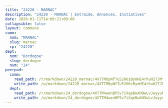 ```yaml
---
title: "24220 - MARNAC"
description: "24220 - MARNAC | Entraide, Annonces, Initiatives"
date: 2020-01-11T14:09:21+09:00
collapsible: false
layout: commune
comm:
  nom: "MARNAC"
  slug: marnac
  cp: "24220"
dept:
  nom: "Dordogne"
  slug: dordogne
  num: "24"
peerpad:
  comm:
    read_path: /r/markdown/24220_marnac/4XTTM6pNf7u52H6zBymHE4rhuH2TJMfNKWyuniSj1FWQsuEkK
    write_path: /w/markdown/24220_marnac/4XTTM6pNf7u52H6zBymHE4rhuH2TJMfNKWyuniSj1FWQsuEkK-K3TgV4W7TcXoUThBUeCqsABgMcWstfoGaAK2hzXm5cwhhw28nLuG4bSk6ib7z7Cinakgw9W5t5fe8We4MHgcBx6cEV2kcmnTQmKiwy4BSwganjBXHu91WmoXGWR6e53geosHyDHu
  dept:
    read_path: /r/markdown/24_dordogne/4XTTM4wenBP5v7iXqeBwXH9wLvJwyyuNKzLxRyGzSZXmCuzgg
    write_path: /w/markdown/24_dordogne/4XTTM4wenBP5v7iXqeBwXH9wLvJwyyuNKzLxRyGzSZXmCuzgg-K3TgUusQQUSAmJPXozCTSBeqjqksxkVWGVxtHwEFrs5RuocQr8weKG2oQg7MVeg2F9Hhv7ggtBiBU8D9pdXEPa9M67VU3BzgAG9BCtQw3VY3Xcxk2YSegk3iUXMkpicGxxJr7mWp
---
```


